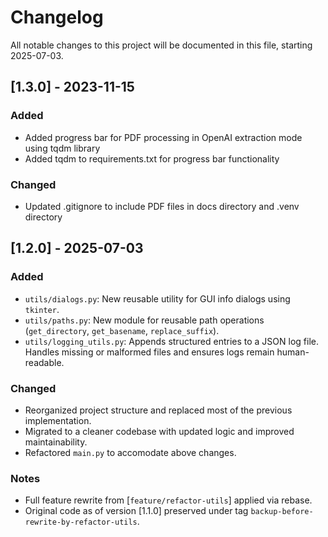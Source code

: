 # Changelog

All notable changes to this project will be documented in this file, starting 2025-07-03.

## [1.3.0] - 2023-11-15

### Added
- Added progress bar for PDF processing in OpenAI extraction mode using tqdm library
- Added tqdm to requirements.txt for progress bar functionality

### Changed
- Updated .gitignore to include PDF files in docs directory and .venv directory

## [1.2.0] - 2025-07-03

### Added
- `utils/dialogs.py`: New reusable utility for GUI info dialogs using `tkinter`.
- `utils/paths.py`: New module for reusable path operations (`get_directory`, `get_basename`, `replace_suffix`).
- `utils/logging_utils.py`: Appends structured entries to a JSON log file. Handles missing or malformed files  and ensures logs remain human-readable.

### Changed
- Reorganized project structure and replaced most of the previous implementation.
- Migrated to a cleaner codebase with updated logic and improved maintainability.
- Refactored `main.py` to accomodate above changes.

### Notes
- Full feature rewrite from [`feature/refactor-utils`] applied via rebase.
- Original code as of version [1.1.0] preserved under tag `backup-before-rewrite-by-refactor-utils`.
